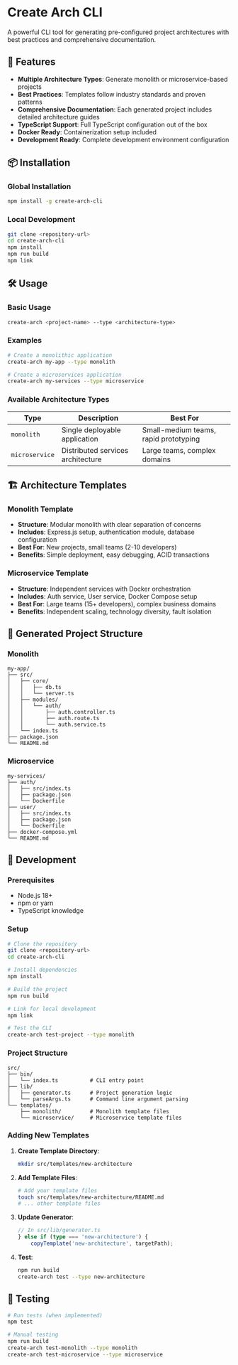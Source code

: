 # Create Arch CLI

A powerful CLI tool for generating pre-configured project architectures with best practices and comprehensive documentation.

## 🚀 Features

- **Multiple Architecture Types**: Generate monolith or microservice-based projects
- **Best Practices**: Templates follow industry standards and proven patterns
- **Comprehensive Documentation**: Each generated project includes detailed architecture guides
- **TypeScript Support**: Full TypeScript configuration out of the box
- **Docker Ready**: Containerization setup included
- **Development Ready**: Complete development environment configuration

## 📦 Installation

### Global Installation
```bash
npm install -g create-arch-cli
```

### Local Development
```bash
git clone <repository-url>
cd create-arch-cli
npm install
npm run build
npm link
```

## 🛠️ Usage

### Basic Usage
```bash
create-arch <project-name> --type <architecture-type>
```

### Examples
```bash
# Create a monolithic application
create-arch my-app --type monolith

# Create a microservices application
create-arch my-services --type microservice
```

### Available Architecture Types

| Type | Description | Best For |
|------|-------------|----------|
| `monolith` | Single deployable application | Small-medium teams, rapid prototyping |
| `microservice` | Distributed services architecture | Large teams, complex domains |

## 🏗️ Architecture Templates

### Monolith Template
- **Structure**: Modular monolith with clear separation of concerns
- **Includes**: Express.js setup, authentication module, database configuration
- **Best For**: New projects, small teams (2-10 developers)
- **Benefits**: Simple deployment, easy debugging, ACID transactions

### Microservice Template
- **Structure**: Independent services with Docker orchestration
- **Includes**: Auth service, User service, Docker Compose setup
- **Best For**: Large teams (15+ developers), complex business domains
- **Benefits**: Independent scaling, technology diversity, fault isolation

## 📁 Generated Project Structure

### Monolith
```
my-app/
├── src/
│   ├── core/
│   │   ├── db.ts
│   │   └── server.ts
│   ├── modules/
│   │   └── auth/
│   │       ├── auth.controller.ts
│   │       ├── auth.route.ts
│   │       └── auth.service.ts
│   └── index.ts
├── package.json
└── README.md
```

### Microservice
```
my-services/
├── auth/
│   ├── src/index.ts
│   ├── package.json
│   └── Dockerfile
├── user/
│   ├── src/index.ts
│   ├── package.json
│   └── Dockerfile
├── docker-compose.yml
└── README.md
```

## 🔧 Development

### Prerequisites
- Node.js 18+ 
- npm or yarn
- TypeScript knowledge

### Setup
```bash
# Clone the repository
git clone <repository-url>
cd create-arch-cli

# Install dependencies
npm install

# Build the project
npm run build

# Link for local development
npm link

# Test the CLI
create-arch test-project --type monolith
```

### Project Structure
```
src/
├── bin/
│   └── index.ts          # CLI entry point
├── lib/
│   ├── generator.ts      # Project generation logic
│   └── parseArgs.ts      # Command line argument parsing
└── templates/
    ├── monolith/         # Monolith template files
    └── microservice/     # Microservice template files
```

### Adding New Templates

1. **Create Template Directory**:
   ```bash
   mkdir src/templates/new-architecture
   ```

2. **Add Template Files**:
   ```bash
   # Add your template files
   touch src/templates/new-architecture/README.md
   # ... other template files
   ```

3. **Update Generator**:
   ```typescript
   // In src/lib/generator.ts
   } else if (type === 'new-architecture') {
       copyTemplate('new-architecture', targetPath);
   ```

4. **Test**:
   ```bash
   npm run build
   create-arch test --type new-architecture
   ```

## 🧪 Testing

```bash
# Run tests (when implemented)
npm test

# Manual testing
npm run build
create-arch test-monolith --type monolith
create-arch test-microservice --type microservice
